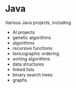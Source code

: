 Java
====

Various Java projects, including 
* AI projects
 * genetic algorithms
* algorithms
 * recursive functions
 * lexicographic ordering
 * sorting algorithms
* data structures 
 * linked lists
 * binary search trees
 * graphs
